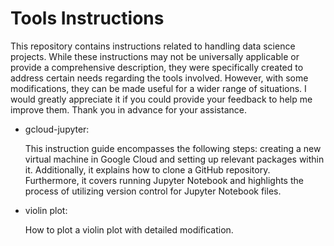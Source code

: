 # Tools Instructions
This repository contains instructions related to handling data science projects. While these instructions may not be universally applicable or provide a comprehensive description, they were specifically created to address certain needs regarding the tools involved. However, with some modifications, they can be made useful for a wider range of situations. I would greatly appreciate it if you could provide your feedback to help me improve them. Thank you in advance for your assistance.

  - gcloud-jupyter:

    This instruction guide encompasses the following steps: creating a new virtual machine in Google Cloud and setting up relevant packages within it. Additionally, it explains how to clone a GitHub repository. Furthermore, it covers running Jupyter Notebook and highlights the process of utilizing version control for Jupyter Notebook files.

 - violin plot:

    How to plot a violin plot with detailed modification.
